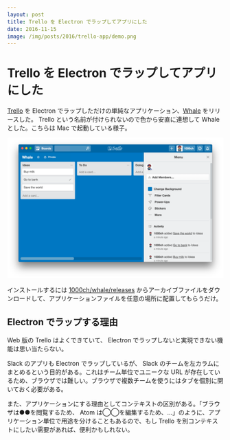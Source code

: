 ```yaml
---
layout: post
title: Trello を Electron でラップしてアプリにした
date: 2016-11-15
image: /img/posts/2016/trello-app/demo.png
---
```


# Trello を Electron でラップしてアプリにした

[Trello](https://trello.com/) を Electron でラップしただけの単純なアプリケーション、[Whale](https://github.com/1000ch/whale) をリリースした。 Trello という名前が付けられないので色から安直に連想して Whale とした。こちらは Mac で起動している様子。

![Whale](/img/posts/2016/trello-app/demo.png)

インストールするには [1000ch/whale/releases](https://github.com/1000ch/whale/releases) からアーカイブファイルをダウンロードして、アプリケーションファイルを任意の場所に配置してもらうだけ。

## Electron でラップする理由

Web 版の Trello はよくできていて、 Electron でラップしないと実現できない機能は思い当たらない。

Slack のアプリも Electron でラップしているが、 Slack のチームを左カラムにまとめるという目的がある。これはチーム単位でユニークな URL が存在しているため、ブラウザでは難しい。ブラウザで複数チームを使うにはタブを個別に開いておく必要がある。

また、アプリケーションにする理由としてコンテキストの区別がある。「ブラウザは●●を閲覧するため、 Atom は◯◯を編集するため、…」のように、アプリケーション単位で用途を分けることもあるので、もし Trello を別コンテキストにしたい需要があれば、便利かもしれない。
